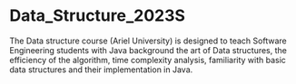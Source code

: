 # Data_Structure_2023S
The Data structure course (Ariel University) is designed to teach Software Engineering students with Java background the art of Data structures, the efficiency of the algorithm, time complexity analysis, familiarity with basic data structures and their implementation in Java.
